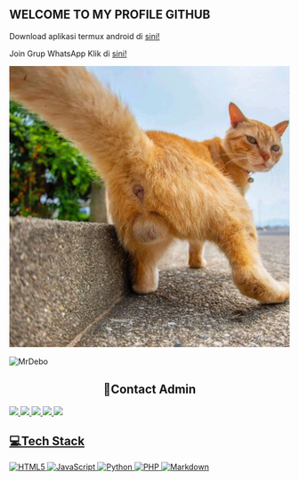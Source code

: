 ## WELCOME TO MY PROFILE GITHUB

Download aplikasi termux android di [sini!](https://f-droid.org/repo/com.termux_118.apk)

Join Grup WhatsApp Klik di [sini!](https://chat.whatsapp.com/ErOkUoYbRhuLpjNQISTlU5)
</p>
<img src="https://github.com/MrDebo/Tools-Debo/blob/master/1657860562437.jpg" />
</p>

<a align="center"> <img src="https://komarev.com/ghpvc/?username=MrDebo&label=Profile%20views&color=blue&style=flat" alt="MrDebo"/></p>

## 📱Contact Admin

</p>
<a href="https://github.com/MrDebo"><img src="https://img.shields.io/badge/Github-black?logo=Github&logoColor=black&labelColor=white">
<a href="https://m.facebook.com/Mr.Debo.02"><img src="https://img.shields.io/badge/Telegram-blue?logo=Telegram&logoColor=White&labelColor=white">
<a href="https://www.facebook.com/Mr.Debo.02"><img src="https://img.shields.io/badge/Facebook-blue?logo=Facebook&logoColor=blue&labelColor=white">
<a href="https://instagram.com/andikarmdni69?igshid=YmMyMTA2M2Y="><img src="https://img.shields.io/badge/Instagram-red?logo=Instagram&logoColor=purple&labelColor=white">
<a href="https://wa.me/6285769544834?text=Asalamualaikum+Bang+Debo"><img src="https://img.shields.io/badge/Whatsapp-CHAT-green?logo=Whatsapp&logoColor=Brightgreen&labelColor=white">
</p>

## 💻Tech Stack

![HTML5](https://img.shields.io/badge/html5-%23E34F26.svg?style=flat&logo=html5&logoColor=white) ![JavaScript](https://img.shields.io/badge/javascript-%23323330.svg?style=flat&logo=javascript&logoColor=%23F7DF1E) ![Python](https://img.shields.io/badge/python-3670A0?style=flat&logo=python&logoColor=ffdd54) ![PHP](https://img.shields.io/badge/php-%23777BB4.svg?style=flat&logo=php&logoColor=white) ![Markdown](https://img.shields.io/badge/markdown-%23000000.svg?style=flat&logo=markdown&logoColor=white)

  

  
